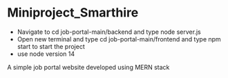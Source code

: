 # Miniproject_Smarthire

* Navigate to cd job-portal-main/backend and type node server.js
* Open new terminal and type cd job-portal-main/frontend and type npm start to start the project
* use node version 14

A simple job portal website developed using MERN stack

